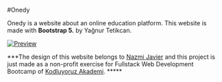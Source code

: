 #Onedy 

 Onedy is a website about an online education platform.
This website is made with **Bootstrap 5.** by Yağnur Tetikcan.

[![Preview](Preview "Preview")](https://github.com/yagnurl/onedy/blob/main/onedy.png "Preview")



***The design of this website belongs to [Nazmi Javier](https://dribbble.com/nazmijavier "Nazmi Javier") and this project is just made as a non-profit exercise for Fullstack Web Development Bootcamp of [Kodluyoruz Akademi](https://www.kodluyoruz.org/ "Kodluyoruz Akademi"). *****
